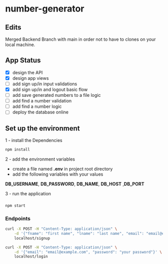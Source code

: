 # number-generator

## Edits

Merged Backend Branch with main in order not to have to clones on your local machine.

## App Status

- [x] design the API
- [x] design app views
- [ ] add sign up/in input validations
- [x] add sign up/in and logout basic flow
- [ ] add save generated numbers to a file logic
- [ ] add find a number validation
- [ ] add find a number logic
- [ ] deploy the database online

## Set up the environment

1 - install the Dependencies

```sh
npm install
```

2 - add the environment variables

- create a file named **.env** in project root directory
- add the following variables with your values

**DB_USERNAME**, **DB_PASSWORD**, **DB_NAME**, **DB_HOST** ,**DB_PORT**

3 - run the application

### 

```sh
npm start
```

### Endpoints

```sh
curl -X POST -H "Content-Type: application/json" \
    -d '{"fname": "first name", "lname": "last name", "email": "email@example.com", "password": "your password"}' \
    localhost/signup
```

```sh
curl -X POST -H "Content-Type: application/json" \
    -d '{"email": "email@example.com", "password": "your password"}' \
    localhost/login
```
